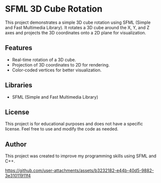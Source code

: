# SFML 3D Cube Rotation

This project demonstrates a simple 3D cube rotation using SFML (Simple and Fast Multimedia Library). It rotates a 3D cube around the X, Y, and Z axes and projects the 3D coordinates onto a 2D plane for visualization.

## Features

- Real-time rotation of a 3D cube.
- Projection of 3D coordinates to 2D for rendering.
- Color-coded vertices for better visualization.

## Libraries

- SFML (Simple and Fast Multimedia Library)

## License

This project is for educational purposes and does not have a specific license. Feel free to use and modify the code as needed.

## Author

This project was created to improve my programming skills using SFML and C++.


https://github.com/user-attachments/assets/b3232182-e44b-40d5-9882-3e31011911f4

